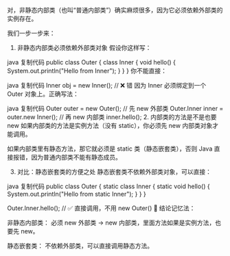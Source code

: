 对，非静态内部类（也叫“普通内部类”）确实麻烦很多，因为它必须依赖外部类的实例存在。

我们一步一步来：

1. 非静态内部类必须依赖外部类对象
假设你这样写：

java
复制代码
public class Outer {
    class Inner {
        void hello() {
            System.out.println("Hello from Inner");
        }
    }
}
你不能直接：

java
复制代码
Inner obj = new Inner(); // ❌ 错
因为 Inner 必须绑定到一个 Outer 对象上。正确写法：

java
复制代码
Outer outer = new Outer();      // 先 new 外部类
Outer.Inner inner = outer.new Inner(); // 再 new 内部类
inner.hello();
2. 内部类的方法是不是也要 new
如果内部类的方法是实例方法（没有 static），你必须先 new 内部类对象才能调用。

如果内部类里有静态方法，那它就必须是 static 类（静态嵌套类），否则 Java 直接报错，因为普通内部类不能有静态成员。

3. 对比：静态嵌套类的方便之处
静态嵌套类不依赖外部类对象，可以直接：

java
复制代码
public class Outer {
    static class Inner {
        static void hello() {
            System.out.println("Hello from static Inner");
        }
    }
}

Outer.Inner.hello(); // ✅ 直接调用，不用 new Outer()
📌 结论记忆法：

非静态内部类：
必须 new 外部类 → new 内部类，里面方法如果是实例方法，也要先 new。

静态嵌套类：
不依赖外部类，可以直接调用静态方法。